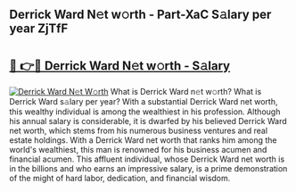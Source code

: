 ## Derrick Ward N𝚎t w𝚘rth - Part-XaC S𝚊lary per year ZjTfF

# <h2><a href="http://gc4f84.nevu.top/?p=Derrick+Ward">🔗 👉🔴 Derrick Ward N𝚎t w𝚘rth - S𝚊lary</a></h2>

[![Derrick Ward N𝚎t W𝚘rth](https://i.imgur.com/Oavwk0R.jpeg)](http://gc4f84.nevu.top/?p=Derrick+Ward)
What is Derrick Ward n𝚎t w𝚘rth? What is Derrick Ward s𝚊lary per year?
With a substantial Derrick Ward net worth, this wealthy individual is among the wealthiest in his profession. Although his annual salary is considerable, it is dwarfed by his believed Derrick Ward net worth, which stems from his numerous business ventures and real estate holdings. With a Derrick Ward net worth that ranks him among the world's wealthiest, this man is renowned for his business acumen and financial acumen. This affluent individual, whose Derrick Ward net worth is in the billions and who earns an impressive salary, is a prime demonstration of the might of hard labor, dedication, and financial wisdom.
